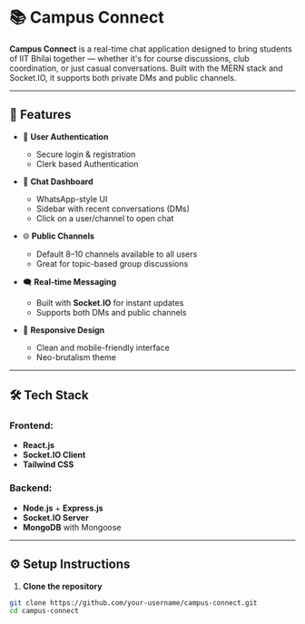 # 📚 Campus Connect

**Campus Connect** is a real-time chat application designed to bring students of IIT Bhilai together — whether it's for course discussions, club coordination, or just casual conversations. Built with the MERN stack and Socket.IO, it supports both private DMs and public channels.

---

## 🚀 Features

- 🔐 **User Authentication**
  - Secure login & registration
  - Clerk based Authentication

- 💬 **Chat Dashboard**
  - WhatsApp-style UI
  - Sidebar with recent conversations (DMs)
  - Click on a user/channel to open chat

- 🌐 **Public Channels**
  - Default 8–10 channels available to all users
  - Great for topic-based group discussions

- 🗨️ **Real-time Messaging**
  - Built with **Socket.IO** for instant updates
  - Supports both DMs and public channels

- 📱 **Responsive Design**
  - Clean and mobile-friendly interface
  - Neo-brutalism theme

---

## 🛠️ Tech Stack

### Frontend:
- **React.js**
- **Socket.IO Client**
- **Tailwind CSS**

### Backend:
- **Node.js** + **Express.js**
- **Socket.IO Server**
- **MongoDB** with Mongoose

---

## ⚙️ Setup Instructions

1. **Clone the repository**

```bash
git clone https://github.com/your-username/campus-connect.git
cd campus-connect
